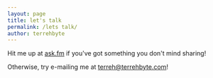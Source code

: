 ```yaml
---
layout: page
title: let's talk
permalink: /lets talk/
author: terrehbyte
---
```

Hit me up at [ask.fm](http://ask.fm/terrehbyte) if you've got something you don't mind sharing!

Otherwise, try e-mailing me at [terreh@terrehbyte.com](mailto:terreh@terrehbyte.com)!